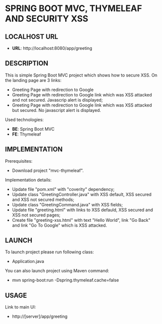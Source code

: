 SPRING BOOT MVC, THYMELEAF AND SECURITY XSS
===========================================


LOCALHOST URL
-------------

* **URL**: http://localhost:8080/app/greeting


DESCRIPTION
-----------

This is simple Spring Boot MVC project which shows how to secure XSS.
On the landing page are 3 links:
* Greeting Page with redirection to Google
* Greeting Page with redirection to Google link which was XSS attacked and not secured. Javascrip alert is displayed;
* Greeting Page with redirection to Google link which was XSS attacked but secured. No javascript alert is displayed.

Used technologies:
* **BE**: Spring Boot MVC
* **FE**: Thymeleaf


IMPLEMENTATION
-----------

Prerequisites:
* Download project "mvc-thymeleaf".

Implementation details:
* Update file "pom.xml" with "coverity" dependency;
* Update class "GreetingController.java" with XSS default, XSS secured and XSS not secured methods;
* Update class "GreetingCommand.java" with XSS fields;
* Update file "greeting.html" with links to XSS defauld, XSS secured and XSS not secured pages;
* Create file "greeting-xss.html" with text "Hello World", link "Go Back" and link "Go To Google" which is XSS attacked.
  

LAUNCH
------

To launch project please run following class: 
* Application.java

You can also launch project using Maven command:
* mvn spring-boot:run -Dspring.thymeleaf.cache=false


USAGE
-----

Link to main UI:
* http://[server]/app/greeting